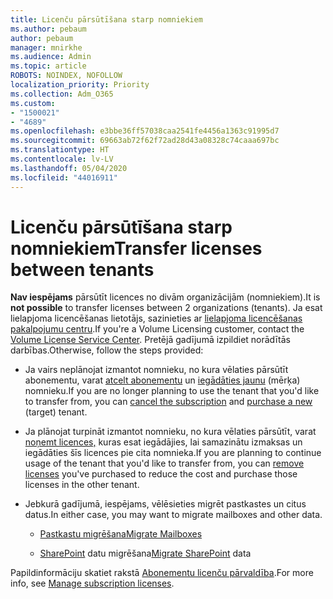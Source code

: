 ```yaml
---
title: Licenču pārsūtīšana starp nomniekiem
ms.author: pebaum
author: pebaum
manager: mnirkhe
ms.audience: Admin
ms.topic: article
ROBOTS: NOINDEX, NOFOLLOW
localization_priority: Priority
ms.collection: Adm_O365
ms.custom:
- "1500021"
- "4689"
ms.openlocfilehash: e3bbe36ff57038caa2541fe4456a1363c91995d7
ms.sourcegitcommit: 69663ab72f62f72ad28d43a08328c74caaa697bc
ms.translationtype: HT
ms.contentlocale: lv-LV
ms.lasthandoff: 05/04/2020
ms.locfileid: "44016911"
---
```

# <a name="transfer-licenses-between-tenants"></a><span data-ttu-id="105d1-102">Licenču pārsūtīšana starp nomniekiem</span><span class="sxs-lookup"><span data-stu-id="105d1-102">Transfer licenses between tenants</span></span>

<span data-ttu-id="105d1-103">**Nav iespējams** pārsūtīt licences no divām organizācijām (nomniekiem).</span><span class="sxs-lookup"><span data-stu-id="105d1-103">It is **not possible** to transfer licenses between 2 organizations (tenants).</span></span> <span data-ttu-id="105d1-104">Ja esat lielapjoma licencēšanas lietotājs, sazinieties ar [lielapjoma licencēšanas pakalpojumu centru](https://support.microsoft.com/help/4471406/how-to-contact-the-microsoft-volume-licensing-service-center).</span><span class="sxs-lookup"><span data-stu-id="105d1-104">If you're a Volume Licensing customer, contact the [Volume License Service Center](https://support.microsoft.com/help/4471406/how-to-contact-the-microsoft-volume-licensing-service-center).</span></span> <span data-ttu-id="105d1-105">Pretējā gadījumā izpildiet norādītās darbības.</span><span class="sxs-lookup"><span data-stu-id="105d1-105">Otherwise, follow the steps provided:</span></span> 

- <span data-ttu-id="105d1-106">Ja vairs neplānojat izmantot nomnieku, no kura vēlaties pārsūtīt abonementu, varat [atcelt abonementu](https://admin.microsoft.com/Adminportal/Home?source=applauncher#/subscriptions) un [iegādāties jaunu](https://products.office.com/compare-all-microsoft-office-products-b?rtc=1&activetab=tab:primaryr2) (mērķa) nomnieku.</span><span class="sxs-lookup"><span data-stu-id="105d1-106">If you are no longer planning to use the tenant that you'd like to transfer from, you can [cancel the subscription](https://admin.microsoft.com/Adminportal/Home?source=applauncher#/subscriptions) and [purchase a new](https://products.office.com/compare-all-microsoft-office-products-b?rtc=1&activetab=tab:primaryr2) (target) tenant.</span></span>

- <span data-ttu-id="105d1-107">Ja plānojat turpināt izmantot nomnieku, no kura vēlaties pārsūtīt, varat [noņemt licences,](https://docs.microsoft.com/microsoft-365/commerce/licenses/buy-licenses?view=o365-worldwide) kuras esat iegādājies, lai samazinātu izmaksas un iegādāties šīs licences pie cita nomnieka.</span><span class="sxs-lookup"><span data-stu-id="105d1-107">If you are planning to continue usage of the tenant that you'd like to transfer from, you can [remove licenses](https://docs.microsoft.com/microsoft-365/commerce/licenses/buy-licenses?view=o365-worldwide) you've purchased to reduce the cost and purchase those licenses in the other tenant.</span></span>

- <span data-ttu-id="105d1-108">Jebkurā gadījumā, iespējams, vēlēsieties migrēt pastkastes un citus datus.</span><span class="sxs-lookup"><span data-stu-id="105d1-108">In either case, you may want to migrate mailboxes and other data.</span></span>

    - [<span data-ttu-id="105d1-109">Pastkastu migrēšana</span><span class="sxs-lookup"><span data-stu-id="105d1-109">Migrate Mailboxes</span></span>](https://docs.microsoft.com/Exchange/mailbox-migration/migrate-mailboxes-across-tenants)

    - <span data-ttu-id="105d1-110">[SharePoint](https://aka.ms/modernSpoAdminCenter/CloudContentMigrations) datu migrēšana</span><span class="sxs-lookup"><span data-stu-id="105d1-110">[Migrate SharePoint](https://aka.ms/modernSpoAdminCenter/CloudContentMigrations) data</span></span>

<span data-ttu-id="105d1-111">Papildinformāciju skatiet rakstā [Abonementu licenču pārvaldība](https://docs.microsoft.com/microsoft-365/commerce/licenses/buy-licenses?view=o365-worldwide).</span><span class="sxs-lookup"><span data-stu-id="105d1-111">For more info, see [Manage subscription licenses](https://docs.microsoft.com/microsoft-365/commerce/licenses/buy-licenses?view=o365-worldwide).</span></span>
